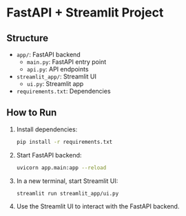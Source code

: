# FastAPI + Streamlit Project

## Structure

- `app/`: FastAPI backend
  - `main.py`: FastAPI entry point
  - `api.py`: API endpoints
- `streamlit_app/`: Streamlit UI
  - `ui.py`: Streamlit app
- `requirements.txt`: Dependencies

## How to Run

1. Install dependencies:
   ```sh
   pip install -r requirements.txt
   ```

2. Start FastAPI backend:
   ```sh
   uvicorn app.main:app --reload
   ```

3. In a new terminal, start Streamlit UI:
   ```sh
   streamlit run streamlit_app/ui.py
   ```

4. Use the Streamlit UI to interact with the FastAPI backend.
